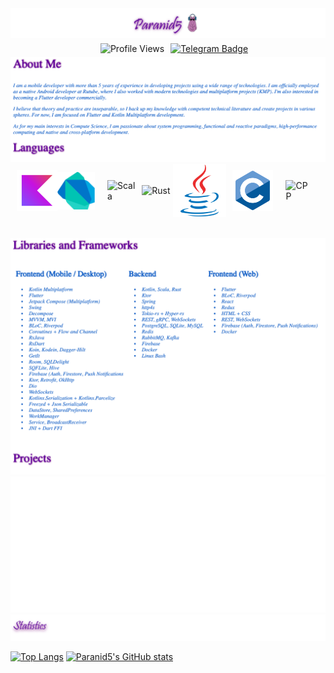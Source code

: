 <img src="https://raw.githubusercontent.com/dinaraparanid/dinaraparanid/main/name.png"/>

<div id="badges" style="width: 100%; display: flex; align-items: center; justify-content: center; margin-left:10px">
  <a style="padding: 5px">
    <img src="https://komarev.com/ghpvc/?username=dinaraparanid&color=blueviolet" alt="Profile Views"/>
  </a>
  <a href="https://t.me/paranid5" style="padding: 5px">
    <img src="https://img.shields.io/badge/-Telegram-gray?logo=telegram&logoColor=blue" alt="Telegram Badge"/>
  </a>
</div>

<img src="about_me_1.png"/>

<div style="align-items: center; display: flex; padding-bottom: 20px; padding-left: 10px;">
    <img src="https://raw.githubusercontent.com/devicons/devicon/master/icons/kotlin/kotlin-original.svg" alt="Kotlin" width="65">
    <img src="https://raw.githubusercontent.com/devicons/devicon/master/icons/dart/dart-original.svg" alt="Dart" width="60" style="margin-right: 20px">
    <img src="https://cdn.jsdelivr.net/gh/devicons/devicon/icons/scala/scala-original.svg" alt="Scala" width="75"/>
    <img src="https://static-00.iconduck.com/assets.00/rust-icon-2048x2047-5s6wkmk1.png" alt="Rust" width="75" style="margin-left: 5px">
    <img src="https://raw.githubusercontent.com/devicons/devicon/master/icons/java/java-original.svg" alt="Java" width="85" style="margin-right: 10px">
    <img src="https://raw.githubusercontent.com/devicons/devicon/master/icons/c/c-original.svg" alt="C" width="65" style="margin-right: 20px">
    <img src="https://cdn.jsdelivr.net/gh/devicons/devicon/icons/cplusplus/cplusplus-original.svg" alt="CPP" width="65" style="margin-right: 20px">
</div>

<p></p>

<img src="about_me_2.png"/>
<img src="about_me_3.svg"/>
<img src="https://raw.githubusercontent.com/dinaraparanid/dinaraparanid/main/about_me_4.png"/>

[![Top Langs](https://github-readme-stats.vercel.app/api/top-langs/?username=dinaraparanid&show_icons=truet&theme=midnight-purple)](https://github.com/anuraghazra/github-readme-stats)
[![Paranid5's GitHub stats](https://github-readme-stats.vercel.app/api?username=dinaraparanid&show_icons=true&hide=prs,issues,contribs&theme=midnight-purple)](https://github.com/anuraghazra/github-readme-stats)
